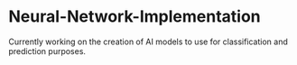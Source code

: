 # Neural-Network-Implementation
Currently working on the creation of AI models to use for classification and prediction purposes.
